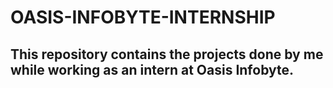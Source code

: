 # OASIS-INFOBYTE-INTERNSHIP
## This repository contains the projects done by me while working as an intern at Oasis Infobyte.
